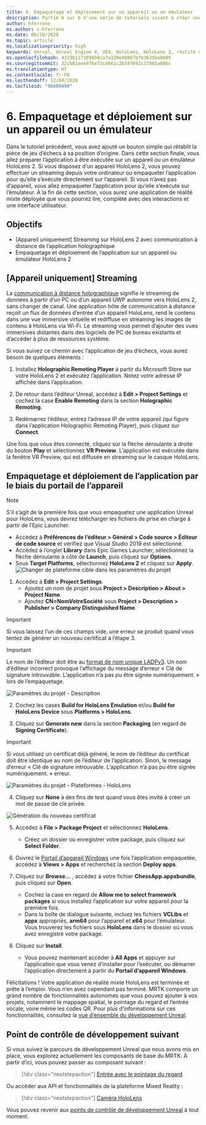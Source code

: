 ```yaml
---
title: 6. Empaquetage et déploiement sur un appareil ou un émulateur
description: Partie 6 sur 6 d’une série de tutoriels visant à créer une application de jeu d’échecs simple avec Unreal Engine 4 et le plug-in Mixed Reality Toolkit UX Tools
author: hferrone
ms.author: v-hferrone
ms.date: 06/10/2020
ms.topic: article
ms.localizationpriority: high
keywords: Unreal, Unreal Engine 4, UE4, HoloLens, HoloLens 2, réalité mixte, tutoriel, bien démarrer, mrtk, uxt, UX Tools, documentation, casque de réalité mixte, casque windows mixed reality, casque de réalité virtuelle
ms.openlocfilehash: 4319b1171090b8ca7a320e98867bfb3635bab005
ms.sourcegitcommit: 32cb81eee976e73cd661c2b347691c37865a60bc
ms.translationtype: HT
ms.contentlocale: fr-FR
ms.lasthandoff: 12/04/2020
ms.locfileid: "96609490"
---
```

# <a name="6-packaging--deploying-to-device-or-emulator"></a>6. Empaquetage et déploiement sur un appareil ou un émulateur

Dans le tutoriel précédent, vous avez ajouté un bouton simple qui rétablit la pièce de jeu d’échecs à sa position d’origine. Dans cette section finale, vous allez préparer l’application à être exécutée sur un appareil ou un émulateur HoloLens 2. Si vous disposez d’un appareil HoloLens 2, vous pouvez effectuer un streaming depuis votre ordinateur ou empaqueter l’application pour qu’elle s’exécute directement sur l’appareil. Si vous n’avez pas d’appareil, vous allez empaqueter l’application pour qu’elle s’exécute sur l’émulateur. À la fin de cette section, vous aurez une application de réalité mixte déployée que vous pourrez lire, complète avec des interactions et une interface utilisateur.

## <a name="objectives"></a>Objectifs

* [Appareil uniquement] Streaming sur HoloLens 2 avec communication à distance de l’application holographique
* Empaquetage et déploiement de l’application sur un appareil ou émulateur HoloLens 2

## <a name="device-only-streaming"></a>[Appareil uniquement] Streaming

La [communication à distance holographique](https://docs.microsoft.com/windows/mixed-reality/add-holographic-remoting) signifie le streaming de données à partir d’un PC ou d’un appareil UWP autonome vers HoloLens 2, sans changer de canal. Une application hôte de communication à distance reçoit un flux de données d’entrée d’un appareil HoloLens, rend le contenu dans une vue immersive virtuelle et rediffuse en streaming les images de contenu à HoloLens via Wi-Fi. Le streaming vous permet d’ajouter des vues immersives distantes dans des logiciels de PC de bureau existants et d’accéder à plus de ressources système.

Si vous suivez ce chemin avec l’application de jeu d’échecs, vous aurez besoin de quelques éléments :

1.  Installez **Holographic Remoting Player** à partir du Microsoft Store sur votre HoloLens 2 et exécutez l’application. Notez votre adresse IP affichée dans l’application.

2.  De retour dans l’éditeur Unreal, accédez à **Edit > Project Settings** et cochez la case **Enable Remoting** dans la section **Holographic Remoting**.

3.  Redémarrez l’éditeur, entrez l’adresse IP de votre appareil (qui figure dans l’application Holographic Remoting Player), puis cliquez sur **Connect**.

Une fois que vous êtes connecté, cliquez sur la flèche déroulante à droite du bouton **Play** et sélectionnez **VR Preview**. L’application est exécutée dans la fenêtre VR Preview, qui est diffusée en streaming sur le casque HoloLens.

## <a name="packaging-and-deploying-the-app-via-device-portal"></a>Empaquetage et déploiement de l’application par le biais du portail de l’appareil

>[!NOTE]
>S’il s’agit de la première fois que vous empaquetez une application Unreal pour HoloLens, vous devrez télécharger les fichiers de prise en charge à partir de l’Epic Launcher.
>- Accédez à **Préférences de l’éditeur > Général > Code source > Éditeur de code source** et vérifiez que Visual Studio 2019 est sélectionné.
>- Accédez à l’onglet **Library** dans Epic Games Launcher, sélectionnez la flèche déroulante à côté de **Launch**, puis cliquez sur **Options**.
>- Sous **Target Platforms**, sélectionnez **HoloLens 2** et cliquez sur **Apply**.
>![Changer de plateforme cible dans les paramètres du projet](images/unreal-uxt/6-installationoptions.PNG)

1.  Accédez à **Edit > Project Settings**.
    * Ajoutez un nom de projet sous **Project > Description > About > Project Name**.
    * Ajoutez **CN=NomVotreSociété** sous **Project > Description > Publisher > Company Distinguished Name**.

> [!IMPORTANT]
> Si vous laissez l’un de ces champs vide, une erreur se produit quand vous tentez de générer un nouveau certificat à l’étape 3.

> [!IMPORTANT]
> Le nom de l’éditeur doit être au [format de nom unique LADPv3](https://www.ietf.org/rfc/rfc2253.txt). Un nom d’éditeur incorrect provoque l’affichage du message d’erreur « Clé de signature introuvable. L’application n’a pas pu être signée numériquement. » lors de l’empaquetage.

![Paramètres du projet - Description](images/unreal-uxt/6-cn.PNG)

2.  Cochez les cases **Build for HoloLens Emulation** et/ou **Build for HoloLens Device** sous **Platforms > HoloLens**.

3.  Cliquez sur **Generate new** dans la section **Packaging** (en regard de **Signing Certificate**).

> [!IMPORTANT]
> Si vous utilisez un certificat déjà généré, le nom de l’éditeur du certificat doit être identique au nom de l’éditeur de l’application. Sinon, le message d’erreur « Clé de signature introuvable. L’application n’a pas pu être signée numériquement. » erreur.

![Paramètres du projet - Plateformes - HoloLens](images/unreal-uxt/6-packaging.PNG)

4. Cliquez sur **None** à des fins de test quand vous êtes invité à créer un mot de passe de clé privée.

![Génération du nouveau certificat](images/unreal-uxt/6-private-key-testing.png)

5. Accédez à **File > Package Project** et sélectionnez **HoloLens**.
    * Créez un dossier où enregistrer votre package, puis cliquez sur **Select Folder**.

6.  Ouvrez le [Portail d’appareil Windows](https://docs.microsoft.com/windows/mixed-reality/using-the-windows-device-portal) une fois l’application empaquetée, accédez à **Views > Apps** et recherchez la section **Deploy apps**.

7.  Cliquez sur **Browse...** , accédez à votre fichier **ChessApp.appxbundle**, puis cliquez sur **Open**.

    * Cochez la case en regard de **Allow me to select framework packages** si vous installez l’application sur votre appareil pour la première fois.
    * Dans la boîte de dialogue suivante, incluez les fichiers **VCLibs** et **appx** appropriés, **arm64** pour l’appareil et **x64** pour l’émulateur. Vous trouverez les fichiers sous **HoloLens** dans le dossier où vous avez enregistré votre package.

8.  Cliquez sur **Install**.
    * Vous pouvez maintenant accéder à **All Apps** et appuyer sur l’application que vous venez d’installer pour l’exécuter, ou démarrer l’application directement à partir du **Portail d’appareil Windows**. 

Félicitations ! Votre application de réalité mixte HoloLens est terminée et prête à l’emploi. Vous n’en avez cependant pas terminé. MRTK comporte un grand nombre de fonctionnalités autonomes que vous pouvez ajouter à vos projets, notamment le mappage spatial, le pointage du regard et l’entrée vocale, voire même les codes QR. Pour plus d’informations sur ces fonctionnalités, consultez la [vue d’ensemble du développement Unreal](https://docs.microsoft.com/windows/mixed-reality/unreal-development-overview).

## <a name="next-development-checkpoint"></a>Point de contrôle de développement suivant

Si vous suivez le parcours de développement Unreal que nous avons mis en place, vous explorez actuellement les composants de base du MRTK. À partir d’ici, vous pouvez passer au composant suivant :

> [!div class="nextstepaction"]
> [Entrée avec le pointage du regard](../unreal-gaze-input.md)

Ou accéder aux API et fonctionnalités de la plateforme Mixed Reality :

> [!div class="nextstepaction"]
> [Caméra HoloLens](../unreal-hololens-camera.md)

Vous pouvez revenir aux [points de contrôle de développement Unreal](../unreal-development-overview.md#2-core-building-blocks) à tout moment.
